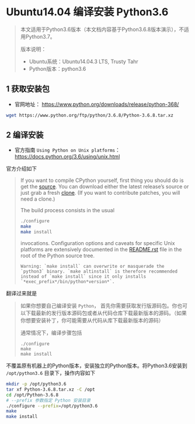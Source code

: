 # Ubuntu14.04 编译安装 Python3.6

> 本文适用于Python3.6版本（本文档内容基于Python3.6.8版本演示），不适用Python3.7。
>
> 版本说明：
>
> * Ubuntu系统：Ubuntu14.04.3 LTS, Trusty Tahr
> * Python版本：python3.6

## 1 获取安装包

* 官网地址： https://www.python.org/downloads/release/python-368/

```bash
wget https://www.python.org/ftp/python/3.6.8/Python-3.6.8.tar.xz
```

## 2 编译安装

* 官方指南 `Using Python on Unix platforms`： https://docs.python.org/3.6/using/unix.html

官方介绍如下

>If you want to compile CPython yourself, first thing you should do is get the [source](https://www.python.org/downloads/source/). You can download either the latest release’s source or just grab a fresh [clone](https://devguide.python.org/setup/#getting-the-source-code). (If you want to contribute patches, you will need a clone.)
>
>The build process consists in the usual
>
>```bash
>./configure
>make
>make install
>```
>
>invocations. Configuration options and caveats for specific Unix platforms are extensively documented in the [README.rst](https://github.com/python/cpython/tree/3.6/README.rst) file in the root of the Python source tree.
>
>```
>Warning: `make install` can overwrite or masquerade the `python3` binary. `make altinstall` is therefore recommended instead of `make install` since it only installs `*exec_prefix*/bin/python*version*`.
>```

翻译过来就是

> 如果你想要自己编译安装 `Python`， 首先你需要获取发行版源码包。你也可以下载最新的发行版本源码包或者从代码仓库下载最新版本的源码。（如果你想要安装补丁，你可能需要从代码从库下载最新版本的源码）
>
> 通常情况下，编译步骤包括
>
> ```
> ./configure
> make
> make install
> ```

不覆盖原有机器上的Python版本，安装独立的Python版本。将Python3.6安装到 `/opt/python3.6` 目录下，操作内容如下

```bash
mkdir -p /opt/python3.6
tar xf Python-3.6.8.tar.xz -C /opt
cd /opt/Python-3.6.8
# --prefix 参数指定 Python 安装目录
./configure --prefix=/opt/python3.6
make
make install
```
